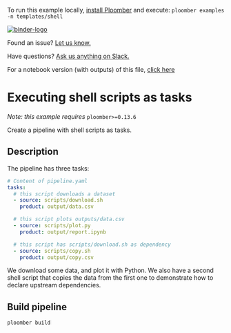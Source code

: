 <!-- start header -->
To run this example locally, [install Ploomber](https://docs.ploomber.io/en/latest/get-started/quick-start.html) and execute: `ploomber examples -n templates/shell`

[![binder-logo](https://raw.githubusercontent.com/ploomber/projects/master/_static/open-in-jupyterlab.svg)](https://binder.ploomber.io/v2/gh/ploomber/binder-env/main?urlpath=git-pull%3Frepo%3Dhttps%253A%252F%252Fgithub.com%252Fploomber%252Fprojects%26urlpath%3Dlab%252Ftree%252Fprojects%252Ftemplates/shell%252FREADME.ipynb%26branch%3Dmaster)

Found an issue? [Let us know.](https://github.com/ploomber/projects/issues/new?title=templates/shell%20issue)

Have questions? [Ask us anything on Slack.](https://ploomber.io/community/)

For a notebook version (with outputs) of this file, [click here](https://github.com/ploomber/projects/blob/master/templates/shell/README.ipynb)
<!-- end header -->



# Executing shell scripts as tasks

*Note: this example requires* `ploomber>=0.13.6`

<!-- start description -->
Create a pipeline with shell scripts as tasks.
<!-- end description -->

## Description

The pipeline has three tasks:

<!-- #md -->
```yaml
# Content of pipeline.yaml
tasks:
  # this script downloads a dataset
  - source: scripts/download.sh
    product: output/data.csv

  # this script plots outputs/data.csv
  - source: scripts/plot.py
    product: output/report.ipynb

  # this script has scripts/download.sh as dependency
  - source: scripts/copy.sh
    product: output/copy.csv
```
<!-- #endmd -->

We download some data, and plot it with Python. We also have a second
shell script that copies the data from the first one to demonstrate how to
declare upstream dependencies.

## Build pipeline

```bash
ploomber build
```
